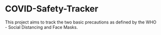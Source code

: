 # COVID-Safety-Tracker
This project aims to track the two basic precautions as defined by the WHO - Social Distancing and Face Masks. 
